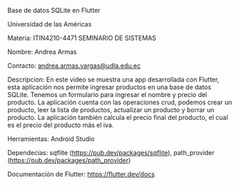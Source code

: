 
Base de datos SQLite en Flutter

Universidad de las Américas

Materia: ITIN4210-4471 SEMINARIO DE SISTEMAS

Nombre: Andrea Armas

Contacto: andrea.armas.vargas@udla.edu.ec

Descripcion: En este video se muestra una app desarrollada con Flutter, esta aplicación nos permite ingresar productos en una base de datos SQLite. Tenemos un formulario para ingresar el nombre y precio del producto. La aplicación cuenta con las operaciones crud, podemos crear un producto, leer la lista de productos, actualizar un producto y borrar un producto. La aplicación también calcula el precio final del producto, el cual es el precio del producto más el iva.

Herramientas: Android Studio

Dependecias: sqflite (https://pub.dev/packages/sqflite), path_provider (https://pub.dev/packages/path_provider)

Documentación de Flutter: https://flutter.dev/docs
